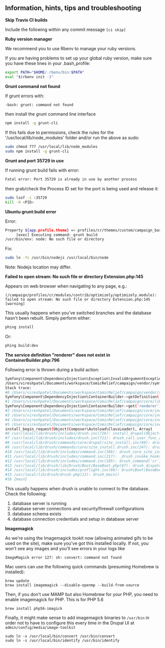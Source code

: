 ## Information, hints, tips and troubleshooting


**Skip Travis CI builds**

Include the following within any commit message `[ci skip]`

**Ruby version manager**

We recommend you to use Rbenv to manage your ruby versions.

If you are having problems to set up your global ruby version, make sure you have these lines in your .bash_profile:

```bash
export PATH="$HOME/.rbenv/bin:$PATH"
eval "$(rbenv init -)"
```

**Grunt command not found**

If grunt errors with:

```bash
-bash: grunt: command not found
```

then install the grunt command line interface

```bash
npm install -g grunt-cli
```

If this fails due to permissions, check the rules for the '/usr/local/lib/node_modules' folder and/or run the above as sudo:

```bash
sudo chmod 777 /usr/local/lib/node_modules
sudo npm install -g grunt-cli
```

**Grunt and port 35729 in use**

If running grunt build fails with error:

```bash
Fatal error: Port 35729 is already in use by another process
```

then grab/check the Process ID set for the port is being used and release it:

```bash
sudo lsof -i :35729
kill -9 <PID>
```

**Ubuntu grunt:build error**

Error:
```bash
Property ${app.profile.theme} => profiles/cr/themes/custom/campaign_base
     [exec] Executing command: grunt build
/usr/bin/env: node: No such file or directory
```

Fix:
```bash
sudo ln -fs /usr/bin/nodejs /usr/local/bin/node
```
Note: Nodejs location may differ.

**Failed to open stream: No such file or directory Extension.php:145**

Appears on web browser when navigating to any page, e.g.:

```text
(/campaign/profiles/cr/modules/contrib/optimizely/optimizely.module): failed to open stream: No such file or directory Extension.php:145 [warning]
```

This usually happens when you've switched branches and the database hasn't been rebuilt. Simply perform either:

```bash
phing install
```

Or:

```bash
phing build:dev
```

**The service definition "renderer" does not exist in ContainerBuilder.php:796**

Following error is thrown during a build action:
```bash
Symfony\Component\DependencyInjection\Exception\InvalidArgumentException: The service definition "renderer" does not exist. in
/Users/vireshpatel/Documents/workspace/ComicRelief/campaign/vendor/symfony/dependency-injection/ContainerBuilder.php:796
Stack trace:
#0 /Users/vireshpatel/Documents/workspace/ComicRelief/campaign/vendor/symfony/dependency-injection/ContainerBuilder.php(440):
Symfony\Component\DependencyInjection\ContainerBuilder->getDefinition('renderer')
#1 /Users/vireshpatel/Documents/workspace/ComicRelief/campaign/core/lib/Drupal.php(158):
Symfony\Component\DependencyInjection\ContainerBuilder->get('renderer')
#2 /Users/vireshpatel/Documents/workspace/ComicRelief/campaign/core/includes/install.core.inc(1151): Drupal::service('renderer')
#3 /Users/vireshpatel/Documents/workspace/ComicRelief/campaign/core/includes/install.core.inc(1089): install_database_errors(Array, './sites/default...')
#4 /Users/vireshpatel/Documents/workspace/ComicRelief/campaign/core/includes/install.core.inc(366): install_verify_database_settings('sites/default')
#5 /Users/vireshpatel/Documents/workspace/ComicRelief/campaign/core/includes/install.core.inc(113):
install_begin_request(Object(Composer\Autoload\ClassLoader), Array)
#6 /usr/local/lib/drush/includes/drush.inc(726): install_drupal(Object(Composer\Autoload\ClassLoader), Array)
#7 /usr/local/lib/drush/includes/drush.inc(711): drush_call_user_func_array('install_drupal', Array)
#8 /usr/local/lib/drush/commands/core/drupal/site_install.inc(80): drush_op('install_drupal', Object(Composer\Autoload\ClassLoader), Array)
#9 /usr/local/lib/drush/commands/core/site_install.drush.inc(247): drush_core_site_install_version('cr', Array)
#10 /usr/local/lib/drush/includes/command.inc(366): drush_core_site_install('cr', 'Campaign')
#11 /usr/local/lib/drush/includes/command.inc(217): _drush_invoke_hooks(Array, Array)
#12 /usr/local/lib/drush/includes/command.inc(185): drush_command('cr', 'Campaign')
#13 /usr/local/lib/drush/lib/Drush/Boot/BaseBoot.php(67): drush_dispatch(Array)
#14 /usr/local/lib/drush/includes/preflight.inc(66): Drush\Boot\BaseBoot->bootstrap_and_dispatch()
#15 /usr/local/lib/drush/drush.php(12): drush_main()
#16 {main}
```

This usually happens when drush is unable to connect to the database. Check the following:
1. database server is running
2. database server connections and security/firewall configurations
3. database schema exists
4. database connection credentials and setup in database server

**Imagemagick**

As we're using the Imagemagick tookit now (allowing animated gifs to be used on the site), make sure you've got this installed locally. If not, you won't see any images and you'll see errors in your logs like

	ImageMagick error 127: sh: convert: command not found

Mac users can use the following quick commands (presuming Homebrew is installed):

	brew update
	brew install imagemagick --disable-openmp --build-from-source
	
Then, if you don't use MAMP but also Homebrew for your PHP, you need to enable imagemagick for PHP. This is for PHP 5.6

	brew install php56-imagick
	
Finally, it might make sense to add imagemagick binaries to `/usr/bin` in order not to have to configure this every time in the Drupal UI at `admin/config/media/image-toolkit`

	sudo ln -s /usr/local/bin/convert /usr/bin/convert
	sudo ln -s /usr/local/bin/identify /usr/bin/identify

